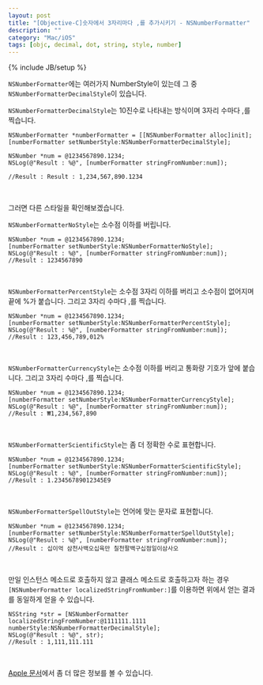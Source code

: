 ```yaml
---
layout: post
title: "[Objective-C]숫자에서 3자리마다 ,를 추가시키기 - NSNumberFormatter"
description: ""
category: "Mac/iOS"
tags: [objc, decimal, dot, string, style, number]
---
```

{% include JB/setup %}

`NSNumberFormatter`에는 여러가지 NumberStyle이 있는데 그 중 `NSNumberFormatterDecimalStyle`이 있습니다.

`NSNumberFormatterDecimalStyle`는 10진수로 나타내는 방식이며 3자리 수마다 ,를 찍습니다.

	NSNumberFormatter *numberFormatter = [[NSNumberFormatter alloc]init];
	[numberFormatter setNumberStyle:NSNumberFormatterDecimalStyle];

	NSNumber *num = @1234567890.1234;
	NSLog(@"Result : %@", [numberFormatter stringFromNumber:num]);

	//Result : Result : 1,234,567,890.1234

<br />

그러면 다른 스타일을 확인해보겠습니다.

`NSNumberFormatterNoStyle`는 소수점 이하를 버립니다.

	NSNumber *num = @1234567890.1234;
	[numberFormatter setNumberStyle:NSNumberFormatterNoStyle];
    NSLog(@"Result : %@", [numberFormatter stringFromNumber:num]);
    //Result : 1234567890

<br />

`NSNumberFormatterPercentStyle`는 소수점 3자리 이하를 버리고 소수점이 없어지며 끝에 %가 붙습니다. 그리고 3자리 수마다 ,를 찍습니다.

	NSNumber *num = @1234567890.1234;
	[numberFormatter setNumberStyle:NSNumberFormatterPercentStyle];
    NSLog(@"Result : %@", [numberFormatter stringFromNumber:num]);
    //Result : 123,456,789,012%

<br />

`NSNumberFormatterCurrencyStyle`는 소수점 이하를 버리고 통화량 기호가 앞에 붙습니다. 그리고 3자리 수마다 ,를 찍습니다.

	NSNumber *num = @1234567890.1234;
	[numberFormatter setNumberStyle:NSNumberFormatterCurrencyStyle];
    NSLog(@"Result : %@", [numberFormatter stringFromNumber:num]);
    //Result : ₩1,234,567,890

<br />

`NSNumberFormatterScientificStyle`는 좀 더 정확한 수로 표현합니다.

	NSNumber *num = @1234567890.1234;
    [numberFormatter setNumberStyle:NSNumberFormatterScientificStyle];
    NSLog(@"Result : %@", [numberFormatter stringFromNumber:num]);
    //Result : 1.23456789012345E9

<br />

`NSNumberFormatterSpellOutStyle`는 언어에 맞는 문자로 표현합니다.

	NSNumber *num = @1234567890.1234;
	[numberFormatter setNumberStyle:NSNumberFormatterSpellOutStyle];
    NSLog(@"Result : %@", [numberFormatter stringFromNumber:num]);
    //Result : 십이억 삼천사백오십육만 칠천팔백구십점일이삼사오

<br />

만일 인스턴스 메소드로 호출하지 않고 클래스 메소드로 호출하고자 하는 경우 `[NSNumberFormatter localizedStringFromNumber:]`를 이용하면 위에서 얻는 결과를 동일하게 얻을 수 있습니다.

    NSString *str = [NSNumberFormatter localizedStringFromNumber:@1111111.1111 numberStyle:NSNumberFormatterDecimalStyle];
    NSLog(@"Result : %@", str);
    //Result : 1,111,111.111

<br />

[Apple 문서](https://developer.apple.com/library/mac/documentation/cocoa/reference/foundation/classes/NSNumberFormatter_Class/Reference/Reference.html#//apple_ref/occ/cl/NSNumberFormatter)에서 좀 더 많은 정보를 볼 수 있습니다.
